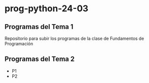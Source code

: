 # prog-python-24-03
## Programas del Tema 1
Repositorio para subir los programas de la clase de Fundamentos de Programación

## Programas del Tema 2
- P1
- P2
